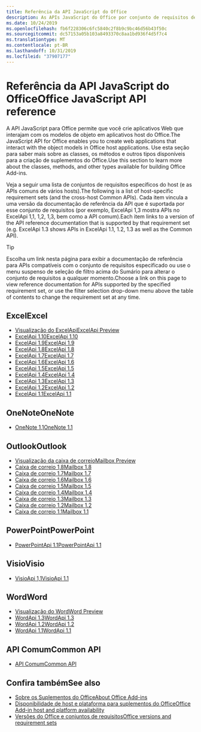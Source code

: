 ```yaml
---
title: Referência da API JavaScript do Office
description: As APIs JavaScript do Office por conjunto de requisitos de host
ms.date: 10/24/2019
ms.openlocfilehash: fb6f228306c6fc5840c2f8b9c9bc46d56b43f50c
ms.sourcegitcommit: dc57153a05b103a8493370c8aa1bd936f4d5f7c4
ms.translationtype: MT
ms.contentlocale: pt-BR
ms.lasthandoff: 10/31/2019
ms.locfileid: "37907177"
---
```

# <a name="office-javascript-api-reference"></a><span data-ttu-id="5dca3-103">Referência da API JavaScript do Office</span><span class="sxs-lookup"><span data-stu-id="5dca3-103">Office JavaScript API reference</span></span>

<span data-ttu-id="5dca3-104">A API JavaScript para Office permite que você crie aplicativos Web que interajam com os modelos de objeto em aplicativos host do Office.</span><span class="sxs-lookup"><span data-stu-id="5dca3-104">The JavaScript API for Office enables you to create web applications that interact with the object models in Office host applications.</span></span> <span data-ttu-id="5dca3-105">Use esta seção para saber mais sobre as classes, os métodos e outros tipos disponíveis para a criação de suplementos do Office.</span><span class="sxs-lookup"><span data-stu-id="5dca3-105">Use this section to learn more about the classes, methods, and other types available for building Office Add-ins.</span></span>

<span data-ttu-id="5dca3-106">Veja a seguir uma lista de conjuntos de requisitos específicos do host (e as APIs comuns de vários hosts).</span><span class="sxs-lookup"><span data-stu-id="5dca3-106">The following is a list of host-specific requirement sets (and the cross-host Common APIs).</span></span> <span data-ttu-id="5dca3-107">Cada item vincula a uma versão da documentação de referência da API que é suportada por esse conjunto de requisitos (por exemplo, ExcelApi 1,3 mostra APIs no ExcelApi 1,1, 1,2, 1,3, bem como a API comum).</span><span class="sxs-lookup"><span data-stu-id="5dca3-107">Each item links to a version of the API reference documentation that is supported by that requirement set (e.g. ExcelApi 1.3 shows APIs in ExcelApi 1.1, 1.2, 1.3 as well as the Common API).</span></span>

> [!TIP]
> <span data-ttu-id="5dca3-108">Escolha um link nesta página para exibir a documentação de referência para APIs compatíveis com o conjunto de requisitos especificado ou use o menu suspenso de seleção de filtro acima do Sumário para alterar o conjunto de requisitos a qualquer momento.</span><span class="sxs-lookup"><span data-stu-id="5dca3-108">Choose a link on this page to view reference documentation for APIs supported by the specified requirement set, or use the filter selection drop-down menu above the table of contents to change the requirement set at any time.</span></span>

## <a name="excel"></a><span data-ttu-id="5dca3-109">Excel</span><span class="sxs-lookup"><span data-stu-id="5dca3-109">Excel</span></span>

- [<span data-ttu-id="5dca3-110">Visualização do ExcelApi</span><span class="sxs-lookup"><span data-stu-id="5dca3-110">ExcelApi Preview</span></span>](/javascript/api/excel?view=excel-js-preview)
- [<span data-ttu-id="5dca3-111">ExcelApi 1.10</span><span class="sxs-lookup"><span data-stu-id="5dca3-111">ExcelApi 1.10</span></span>](/javascript/api/excel?view=excel-js-1.10)
- [<span data-ttu-id="5dca3-112">ExcelApi 1.9</span><span class="sxs-lookup"><span data-stu-id="5dca3-112">ExcelApi 1.9</span></span>](/javascript/api/excel?view=excel-js-1.9)
- [<span data-ttu-id="5dca3-113">ExcelApi 1.8</span><span class="sxs-lookup"><span data-stu-id="5dca3-113">ExcelApi 1.8</span></span>](/javascript/api/excel?view=excel-js-1.8)
- [<span data-ttu-id="5dca3-114">ExcelApi 1.7</span><span class="sxs-lookup"><span data-stu-id="5dca3-114">ExcelApi 1.7</span></span>](/javascript/api/excel?view=excel-js-1.7)
- [<span data-ttu-id="5dca3-115">ExcelApi 1.6</span><span class="sxs-lookup"><span data-stu-id="5dca3-115">ExcelApi 1.6</span></span>](/javascript/api/excel?view=excel-js-1.6)
- [<span data-ttu-id="5dca3-116">ExcelApi 1.5</span><span class="sxs-lookup"><span data-stu-id="5dca3-116">ExcelApi 1.5</span></span>](/javascript/api/excel?view=excel-js-1.5)
- [<span data-ttu-id="5dca3-117">ExcelApi 1.4</span><span class="sxs-lookup"><span data-stu-id="5dca3-117">ExcelApi 1.4</span></span>](/javascript/api/excel?view=excel-js-1.4)
- [<span data-ttu-id="5dca3-118">ExcelApi 1.3</span><span class="sxs-lookup"><span data-stu-id="5dca3-118">ExcelApi 1.3</span></span>](/javascript/api/excel?view=excel-js-1.3)
- [<span data-ttu-id="5dca3-119">ExcelApi 1.2</span><span class="sxs-lookup"><span data-stu-id="5dca3-119">ExcelApi 1.2</span></span>](/javascript/api/excel?view=excel-js-1.2)
- [<span data-ttu-id="5dca3-120">ExcelApi 1.1</span><span class="sxs-lookup"><span data-stu-id="5dca3-120">ExcelApi 1.1</span></span>](/javascript/api/excel?view=excel-js-1.1)

## <a name="onenote"></a><span data-ttu-id="5dca3-121">OneNote</span><span class="sxs-lookup"><span data-stu-id="5dca3-121">OneNote</span></span>

- [<span data-ttu-id="5dca3-122">OneNote 1,1</span><span class="sxs-lookup"><span data-stu-id="5dca3-122">OneNote 1.1</span></span>](/javascript/api/onenote?view=onenote-js-1.1)

## <a name="outlook"></a><span data-ttu-id="5dca3-123">Outlook</span><span class="sxs-lookup"><span data-stu-id="5dca3-123">Outlook</span></span>

- [<span data-ttu-id="5dca3-124">Visualização da caixa de correio</span><span class="sxs-lookup"><span data-stu-id="5dca3-124">Mailbox Preview</span></span>](/javascript/api/outlook?view=outlook-js-preview)
- [<span data-ttu-id="5dca3-125">Caixa de correio 1,8</span><span class="sxs-lookup"><span data-stu-id="5dca3-125">Mailbox 1.8</span></span>](/javascript/api/outlook?view=outlook-js-1.8)
- [<span data-ttu-id="5dca3-126">Caixa de correio 1.7</span><span class="sxs-lookup"><span data-stu-id="5dca3-126">Mailbox 1.7</span></span>](/javascript/api/outlook?view=outlook-js-1.7)
- [<span data-ttu-id="5dca3-127">Caixa de correio 1.6</span><span class="sxs-lookup"><span data-stu-id="5dca3-127">Mailbox 1.6</span></span>](/javascript/api/outlook?view=outlook-js-1.6)
- [<span data-ttu-id="5dca3-128">Caixa de correio 1.5</span><span class="sxs-lookup"><span data-stu-id="5dca3-128">Mailbox 1.5</span></span>](/javascript/api/outlook?view=outlook-js-1.5)
- [<span data-ttu-id="5dca3-129"> Caixa de correio 1.4</span><span class="sxs-lookup"><span data-stu-id="5dca3-129">Mailbox 1.4</span></span>](/javascript/api/outlook?view=outlook-js-1.4)
- [<span data-ttu-id="5dca3-130"> Caixa de correio 1.3</span><span class="sxs-lookup"><span data-stu-id="5dca3-130">Mailbox 1.3</span></span>](/javascript/api/outlook?view=outlook-js-1.3)
- [<span data-ttu-id="5dca3-131">Caixa de correio 1.2</span><span class="sxs-lookup"><span data-stu-id="5dca3-131">Mailbox 1.2</span></span>](/javascript/api/outlook?view=outlook-js-1.2)
- [<span data-ttu-id="5dca3-132"> Caixa de correio 1.1</span><span class="sxs-lookup"><span data-stu-id="5dca3-132">Mailbox 1.1</span></span>](/javascript/api/outlook?view=outlook-js-1.1)

## <a name="powerpoint"></a><span data-ttu-id="5dca3-133">PowerPoint</span><span class="sxs-lookup"><span data-stu-id="5dca3-133">PowerPoint</span></span>

- [<span data-ttu-id="5dca3-134">PowerPointApi 1.1</span><span class="sxs-lookup"><span data-stu-id="5dca3-134">PowerPointApi 1.1</span></span>](/javascript/api/powerpoint?view=powerpoint-js-1.1)

## <a name="visio"></a><span data-ttu-id="5dca3-135">Visio</span><span class="sxs-lookup"><span data-stu-id="5dca3-135">Visio</span></span>

- [<span data-ttu-id="5dca3-136">VisioApi 1,1</span><span class="sxs-lookup"><span data-stu-id="5dca3-136">VisioApi 1.1</span></span>](/javascript/api/visio?view=visio-js-1.1)

## <a name="word"></a><span data-ttu-id="5dca3-137">Word</span><span class="sxs-lookup"><span data-stu-id="5dca3-137">Word</span></span>

- [<span data-ttu-id="5dca3-138">Visualização do Word</span><span class="sxs-lookup"><span data-stu-id="5dca3-138">Word Preview</span></span>](/javascript/api/word?view=word-js-preview)
- [<span data-ttu-id="5dca3-139">WordApi 1.3</span><span class="sxs-lookup"><span data-stu-id="5dca3-139">WordApi 1.3</span></span>](/javascript/api/word?view=word-js-1.3)
- [<span data-ttu-id="5dca3-140">WordApi 1.2</span><span class="sxs-lookup"><span data-stu-id="5dca3-140">WordApi 1.2</span></span>](/javascript/api/word?view=word-js-1.2)
- [<span data-ttu-id="5dca3-141">WordApi 1.1</span><span class="sxs-lookup"><span data-stu-id="5dca3-141">WordApi 1.1</span></span>](/javascript/api/word?view=word-js-1.1)

## <a name="common-api"></a><span data-ttu-id="5dca3-142">API Comum</span><span class="sxs-lookup"><span data-stu-id="5dca3-142">Common API</span></span>

- [<span data-ttu-id="5dca3-143">API Comum</span><span class="sxs-lookup"><span data-stu-id="5dca3-143">Common API</span></span>](/javascript/api/office?view=common-js)

## <a name="see-also"></a><span data-ttu-id="5dca3-144">Confira também</span><span class="sxs-lookup"><span data-stu-id="5dca3-144">See also</span></span>

- [<span data-ttu-id="5dca3-145">Sobre os Suplementos do Office</span><span class="sxs-lookup"><span data-stu-id="5dca3-145">About Office Add-ins</span></span>](/office/dev/add-ins/overview)
- [<span data-ttu-id="5dca3-146">Disponibilidade de host e plataforma para suplementos do Office</span><span class="sxs-lookup"><span data-stu-id="5dca3-146">Office Add-in host and platform availability</span></span>](/office/dev/add-ins/overview/office-add-in-availability)
- [<span data-ttu-id="5dca3-147">Versões do Office e conjuntos de requisitos</span><span class="sxs-lookup"><span data-stu-id="5dca3-147">Office versions and requirement sets</span></span>](/office/dev/add-ins/develop/office-versions-and-requirement-sets)
